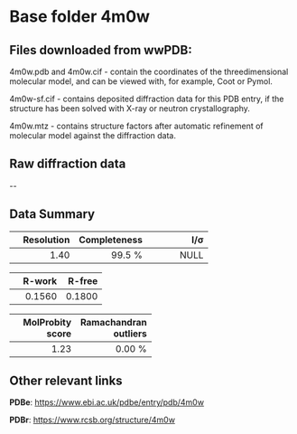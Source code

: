 # Base folder 4m0w

## Files downloaded from wwPDB:

4m0w.pdb and 4m0w.cif - contain the coordinates of the threedimensional molecular model, and can be viewed with, for example, Coot or Pymol.

4m0w-sf.cif - contains deposited diffraction data for this PDB entry, if the structure has been solved with X-ray or neutron crystallography.

4m0w.mtz - contains structure factors after automatic refinement of molecular model against the diffraction data.

## Raw diffraction data

--<br> 

## Data Summary
|   | Resolution | Completeness| I/$\boldsymbol{\sigma}$ |
|---|-------------:|----------------:|--------------:|
|   |1.40|99.5  %|<img width=50/>NULL |

|   | **R-work**| **R-free**   
|---|-------------:|----------------:|           
||0.1560|0.1800|

|   |**MolProbity<br>score**| **Ramachandran<br>outliers** 
|---|-------------:|----------------:|
||1.23|0.00 %|

## Other relevant links 
**PDBe**:  https://www.ebi.ac.uk/pdbe/entry/pdb/4m0w
 
**PDBr**: https://www.rcsb.org/structure/4m0w 

